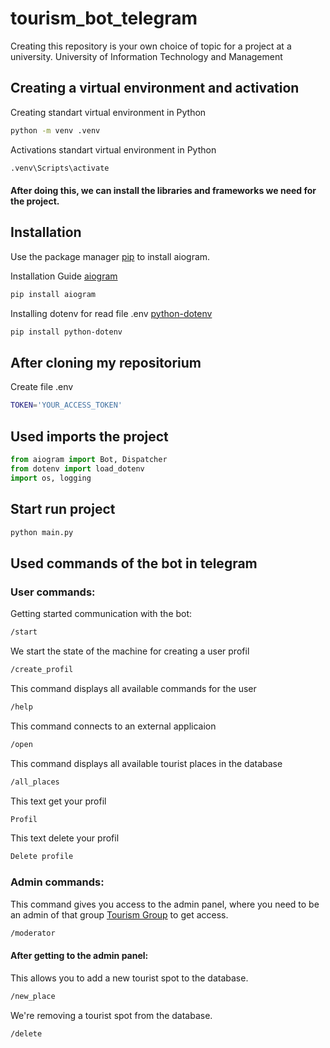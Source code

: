 # tourism_bot_telegram
Creating this repository is your own choice of topic for a project at a university. University of Information Technology and Management

## Creating a virtual environment and activation 

Creating standart virtual environment in Python
```bash
python -m venv .venv
```

Activations standart virtual environment in Python
```bash
.venv\Scripts\activate
```

#### After doing this, we can install the libraries and frameworks we need for the project.

## Installation
Use the package manager [pip](https://pip.pypa.io/en/stable/) to install aiogram.

Installation Guide [aiogram](https://docs.aiogram.dev/en/latest/install.html)
```bash
pip install aiogram
```

Installing dotenv for read file .env [python-dotenv](https://pypi.org/project/python-dotenv/)
```bash
pip install python-dotenv
```

## After cloning my repositorium 

Create file .env
```bash
TOKEN='YOUR_ACCESS_TOKEN'
```

## Used imports the project 

```python
from aiogram import Bot, Dispatcher
from dotenv import load_dotenv
import os, logging
```

## Start run project

```bash
python main.py
```

## Used commands of the bot in telegram

### User commands:

Getting started communication with the bot:
```bash
/start
```

We start the state of the machine for creating a user profil
```bash
/create_profil
```

This command displays all available commands for the user
```bash
/help
```

This command connects to an external applicaion 
```bash
/open
```

This command displays all available tourist places in the database 
```bash
/all_places
```

This text get your profil 
```bash
Profil
```

This text delete your profil 
```bash
Delete profile
```

### Admin commands:

This command gives you access to the admin panel, where you need to be an admin of that group [Tourism Group](https://t.me/tourisms_group) to get access.
```bash
/moderator
```

#### After getting to the admin panel:

This allows you to add a new tourist spot to the database.
```bash
/new_place
```

We're removing a tourist spot from the database.
```bash
/delete
```




